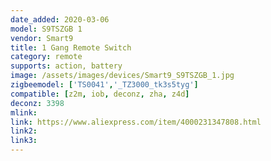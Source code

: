 ```yaml
---
date_added: 2020-03-06
model: S9TSZGB 1
vendor: Smart9
title: 1 Gang Remote Switch
category: remote
supports: action, battery
image: /assets/images/devices/Smart9_S9TSZGB_1.jpg
zigbeemodel: ['TS0041','_TZ3000_tk3s5tyg']
compatible: [z2m, iob, deconz, zha, z4d]
deconz: 3398
mlink: 
link: https://www.aliexpress.com/item/4000231347808.html
link2: 
link3: 
---
```

